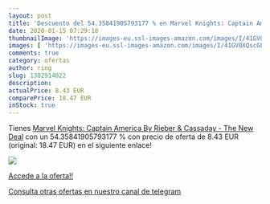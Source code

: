 ```yaml
---
layout: post
title: 'Descuento del 54.35841905793177 % en Marvel Knights: Captain America By Riebe'
date: 2020-01-15 07:29:18
thumbnailImage: 'https://images-eu.ssl-images-amazon.com/images/I/41GV0XQscGL._SL200_.jpg'
images: [ 'https://images-eu.ssl-images-amazon.com/images/I/41GV0XQscGL._SL200_.jpg' ]
comments: true
category: ofertas
author: ring
slug: 1302914022
description:
actualPrice: 8.43 EUR
comparePrice: 18.47 EUR
inStock: true
---
```


Tienes [Marvel Knights: Captain America By Rieber & Cassaday - The New Deal](https://www.amazon.com/dp/1302914022/?tag=redken08-20) con un 54.35841905793177 % con precio de oferta de 8.43 EUR (original: 18.47 EUR) en el siguiente enlace!

[![](https://images-eu.ssl-images-amazon.com/images/I/41GV0XQscGL._SL200_.jpg)](https://www.amazon.com/dp/1302914022/?tag=redken08-20)

[Accede a la oferta!!](https://www.amazon.com/dp/1302914022/?tag=redken08-20)

[Consulta otras ofertas en nuestro canal de telegram](https://t.me/s/ofertas25)
